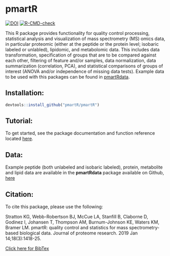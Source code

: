 # pmartR
<!-- badges: start -->
[![DOI](https://zenodo.org/badge/69275428.svg)](https://zenodo.org/badge/latestdoi/69275428)
[![R-CMD-check](https://github.com/pmartR/pmartR/actions/workflows/R-CMD-check.yaml/badge.svg)](https://github.com/pmartR/pmartR/actions/workflows/R-CMD-check.yaml)
<!-- badges: end -->

This R package provides functionality for quality control processing, statistical analysis and visualization of mass spectrometry (MS) omics data, in particular proteomic (either at the peptide or the protein level; isobaric labeled or unlabled), lipidomic, and metabolomic data. This includes data transformation, specification of groups that are to be compared against each other, filtering of feature and/or samples, data normalization, data summarization (correlation, PCA), and statistical comparisons of groups of interest (ANOVA and/or independence of missing data tests). Example data to be used with this packages can be found in [pmartRdata](https://github.com/pmartR/pmartRdata).


## Installation:

``` r
devtools::install_github("pmartR/pmartR")
```


## Tutorial:

To get started, see the package documentation and function reference located [here](https://pmartr.github.io/pmartR/index.html).

## Data:

Example peptide (both unlabeled and isobaric labeled), protein, metabolite and lipid data are available in the __pmartRdata__ package available on Github, [here](https://github.com/pmartR/pmartRdata)
 
## Citation:

To cite this package, please use the following:

Stratton KG, Webb-Robertson BJ, McCue LA, Stanfill B, Claborne D, Godinez I, Johansen T, Thompson AM, Burnum-Johnson KE, Waters KM, Bramer LM. pmartR: quality control and statistics for mass spectrometry-based biological data. Journal of proteome research. 2019 Jan 14;18(3):1418-25.

[Click here for BibTex](https://scholar.googleusercontent.com/scholar.bib?q=info:6IcjsBn7MfQJ:scholar.google.com/&output=citation&scisdr=CgUDaqVkEMukmBJ56W4:AAGBfm0AAAAAYoJ_8W5KJCkfr8y5SqFSCCskqfO4aFmW&scisig=AAGBfm0AAAAAYoJ_8a-EXGaZOqyQW4KM5X6XJDLc-z-s&scisf=4&ct=citation&cd=-1&hl=en) 
